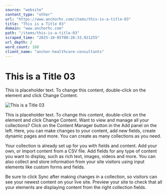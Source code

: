 ```yaml
---
source: "website"
content_type: "other"
url: "https://www.anchorhc.com/items/this-is-a-title-03"
title: "This is a Title 03"
domain: "www.anchorhc.com"
path: "/items/this-is-a-title-03"
scraped_time: "2025-10-05T00:20:33.921255"
url_depth: 2
word_count: 188
client_name: "anchor-healthcare-consultants"
---
```


# This is a Title 03

This is placeholder text. To change this content, double-click on the element and click Change Content.

![This is a Title 03](https://static.wixstatic.com/media/fc7570_ae9913d461894a7ebb7fc420d828ab83~mv2.png/v1/fill/w_680,h_385,al_c,q_85,usm_0.66_1.00_0.01,enc_avif,quality_auto/Image-empty-state.png)

This is placeholder text. To change this content, double-click on the element and click Change Content. Want to view and manage all your collections? Click on the Content Manager button in the Add panel on the left. Here, you can make changes to your content, add new fields, create dynamic pages and more. You can create as many collections as you need.

Your collection is already set up for you with fields and content. Add your own, or import content from a CSV file. Add fields for any type of content you want to display, such as rich text, images, videos and more. You can also collect and store information from your site visitors using input elements like custom forms and fields.

Be sure to click Sync after making changes in a collection, so visitors can see your newest content on your live site. Preview your site to check that all your elements are displaying content from the right collection fields.